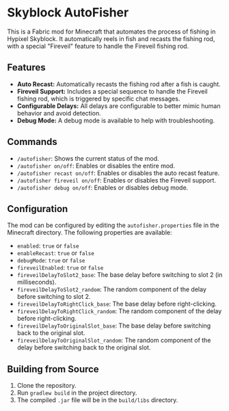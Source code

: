 # Skyblock AutoFisher

This is a Fabric mod for Minecraft that automates the process of fishing in Hypixel Skyblock. It automatically reels in fish and recasts the fishing rod, with a special "Fireveil" feature to handle the Fireveil fishing rod.

## Features

-   **Auto Recast:** Automatically recasts the fishing rod after a fish is caught.
-   **Fireveil Support:** Includes a special sequence to handle the Fireveil fishing rod, which is triggered by specific chat messages.
-   **Configurable Delays:** All delays are configurable to better mimic human behavior and avoid detection.
-   **Debug Mode:** A debug mode is available to help with troubleshooting.

## Commands

-   `/autofisher`: Shows the current status of the mod.
-   `/autofisher on/off`: Enables or disables the entire mod.
-   `/autofisher recast on/off`: Enables or disables the auto recast feature.
-   `/autofisher fireveil on/off`: Enables or disables the Fireveil support.
-   `/autofisher debug on/off`: Enables or disables debug mode.

## Configuration

The mod can be configured by editing the `autofisher.properties` file in the Minecraft directory. The following properties are available:

-   `enabled`: `true` or `false`
-   `enableRecast`: `true` or `false`
-   `debugMode`: `true` or `false`
-   `fireveilEnabled`: `true` or `false`
-   `fireveilDelayToSlot2_base`: The base delay before switching to slot 2 (in milliseconds).
-   `fireveilDelayToSlot2_random`: The random component of the delay before switching to slot 2.
-   `fireveilDelayToRightClick_base`: The base delay before right-clicking.
-   `fireveilDelayToRightClick_random`: The random component of the delay before right-clicking.
-   `fireveilDelayToOriginalSlot_base`: The base delay before switching back to the original slot.
-   `fireveilDelayToOriginalSlot_random`: The random component of the delay before switching back to the original slot.

## Building from Source

1.  Clone the repository.
2.  Run `gradlew build` in the project directory.
3.  The compiled `.jar` file will be in the `build/libs` directory.
